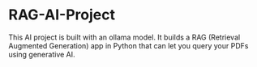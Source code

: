 # RAG-AI-Project
This AI project is built with an ollama model. It builds a RAG (Retrieval Augmented Generation) app in Python that can let you query your PDFs using generative AI.
